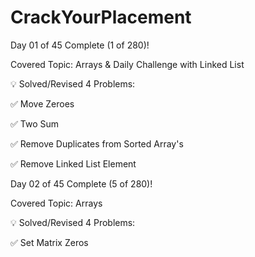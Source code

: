 # CrackYourPlacement

Day 01 of 45 Complete (1 of 280)!

Covered Topic: Arrays & Daily Challenge with Linked List 

💡 Solved/Revised 4 Problems:

✅ Move Zeroes

✅ Two Sum

✅ Remove Duplicates from Sorted Array's 

✅ Remove Linked List Element


Day 02 of 45 Complete (5 of 280)!

Covered Topic: Arrays

💡 Solved/Revised 4 Problems:

✅ Set Matrix Zeros

